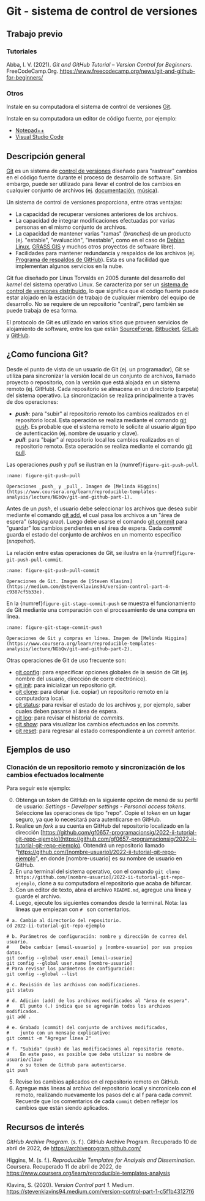 # Git - sistema de control de versiones


## Trabajo previo

### Tutoriales
Abba, I. V. (2021). *Git and GitHub Tutorial – Version Control for Beginners*. FreeCodeCamp.Org. https://www.freecodecamp.org/news/git-and-github-for-beginners/

### Otros
Instale en su computadora el sistema de control de versiones [Git](https://git-scm.com/downloads).

Instale en su computadora un editor de código fuente, por ejemplo:
- [Notepad++](https://notepad-plus-plus.org/)
- [Visual Studio Code](https://code.visualstudio.com/)

## Descripción general
[Git](https://git-scm.com/) es un sistema de [control de versiones](https://es.wikipedia.org/wiki/Control_de_versiones) diseñado para "rastrear" cambios en el código fuente durante el proceso de desarrollo de software. Sin embargo, puede ser utilizado para llevar el control de los cambios en cualquier conjunto de archivos (ej. [documentación](https://guides.github.com/features/wikis/), [música](https://techcrunch.com/2013/10/09/splice-music/)). 

Un sistema de control de versiones proporciona, entre otras ventajas:

* La capacidad de recuperar versiones anteriores de los archivos.
* La capacidad de integrar modificaciones efectuadas por varias personas en el mismo conjunto de archivos.
* La capacidad de mantener varias "ramas" (_branches_) de un producto (ej. "estable", "evaluación", "inestable", como en el caso de [Debian Linux](https://www.debian.org/releases/), [GRASS GIS](https://grass.osgeo.org/download/software/sources/) y muchos otros proyectos de software libre).
* Facilidades para mantener redundancia y respaldos de los archivos (ej. [Programa de respaldos de GitHub](https://archiveprogram.github.com/)). Esta es una facilidad que implementan algunos servicios en la nube.

Git fue diseñado por Linus Torvalds en 2005 durante del desarrollo del _kernel_ del sistema operativo Linux. Se caracteriza por ser un [sistema de control de versiones distribuido](https://es.wikipedia.org/wiki/Control_de_versiones_distribuido), lo que significa que el código fuente puede estar alojado en la estación de trabajo de cualquier miembro del equipo de desarrollo. No se requiere de un repositorio "central", pero también se puede trabaja de esa forma.

El protocolo de Git es utilizado en varios sitios que proveen servicios de alojamiento de software, entre los que están [SourceForge](https://sourceforge.net/), [Bitbucket](https://bitbucket.org/), [GitLab](https://about.gitlab.com/) y [GitHub](https://github.com/).


## ¿Como funciona Git?
Desde el punto de vista de un usuario de Git (ej. un programador), Git se utiliza para sincronizar la versión local de un conjunto de archivos, llamado proyecto o repositorio, con la versión que está alojada en un sistema remoto (ej. GitHub). Cada repositorio se almacena en un directorio (carpeta) del sistema operativo. La sincronización se realiza principalmente a través de dos operaciones:

* **_push_**: para "subir" al repositorio remoto los cambios realizados en el repositorio local. Esta operación se realiza mediante el comando [git push](https://git-scm.com/docs/git-push). Es probable que el sistema remoto le solicite al usuario algún tipo de autenticación (ej. nombre de usuario y clave).
* **_pull_**: para "bajar" al repositorio local los cambios realizados en el repositorio remoto. Esta operación se realiza mediante el comando [git pull](https://git-scm.com/docs/git-pull).

Las operaciones _push_ y _pull_ se ilustran en la {numref}`figure-git-push-pull`.

```{figure} img/git-push-pull.png
:name: figure-git-push-pull

Operaciones _push_ y _pull_. Imagen de [Melinda Higgins](https://www.coursera.org/learn/reproducible-templates-analysis/lecture/NGbQv/git-and-github-part-1).
```

Antes de un _push_, el usuario debe seleccionar los archivos que desea subir mediante el comando [git add](https://git-scm.com/docs/git-add), el cual pasa los archivos a un "área de espera" (_staging area_). Luego debe usarse el comando [git commit](https://git-scm.com/docs/git-commit) para "guardar" los cambios pendientes en el área de espera. Cada _commit_ guarda el estado del conjunto de archivos en un momento específico (_snapshot_).

La relación entre estas operaciones de Git, se ilustra en la {numref}`figure-git-push-pull-commit`.

```{figure} img/git-push-pull-commit.png
:name: figure-git-push-pull-commit

Operaciones de Git. Imagen de [Steven Klavins](https://medium.com/@stevenklavins94/version-control-part-4-c9387cf5b33e).
```

En la {numref}`figure-git-stage-commit-push` se muestra el funcionamiento de Git mediante una comparación con el procesamiento de una compra en línea.

```{figure} img/git-stage-commit-push.png
:name: figure-git-stage-commit-push

Operaciones de Git y compras en línea. Imagen de [Melinda Higgins](https://www.coursera.org/learn/reproducible-templates-analysis/lecture/NGbQv/git-and-github-part-2).
```

Otras operaciones de Git de uso frecuente son:

* [git config](https://git-scm.com/docs/git-config): para especificar opciones globales de la sesión de Git (ej. nombre del usuario, dirección de corre electrónico).
* [git init](https://git-scm.com/docs/git-init): para inicializar un repositorio git.
* [git clone](https://git-scm.com/docs/git-clone): para clonar (i.e. copiar) un repositorio remoto en la computadora local.
* [git status](https://git-scm.com/docs/git-status): para revisar el estado de los archivos y, por ejemplo, saber cuales deben pasarse al área de espera.
* [git log](https://git-scm.com/docs/git-log): para revisar el historial de _commits_.
* [git show](https://git-scm.com/docs/git-show): para visualizar los cambios efectuados en los _commits_.
* [git reset](https://git-scm.com/docs/git-reset): para regresar al estado correspondiente a un _commit_ anterior.

## Ejemplos de uso
### Clonación de un repositorio remoto y sincronización de los cambios efectuados localmente

Para seguir este ejemplo:

0. Obtenga un _token_ de GitHub en la siguiente opción de menú de su perfil de usuario: *Settings - Developer settings - Personal access tokens*. Seleccione las operaciones de tipo "repo". Copie el _token_ en un lugar seguro, ya que lo necesitará para autenticarse en GitHub.
1. Realice un _fork_ a su cuenta en GitHub del repositorio localizado en la dirección [https://github.com/gf0657-programacionsig/2022-ii-tutorial-git-repo-ejemplo](https://github.com/gf0657-programacionsig/2022-ii-tutorial-git-repo-ejemplo). Obtendrá un repositorio llamado "https://github.com/[nombre-usuario]/2022-ii-tutorial-git-repo-ejemplo", en donde [nombre-usuario] es su nombre de usuario en GitHub.
2. En una terminal del sistema operativo, con el comando `git clone https://github.com/[nombre-usuario]/2022-ii-tutorial-git-repo-ejemplo`, clone a su computadora el repositorio que acaba de bifurcar.
3. Con un editor de texto, abra el archivo ```README.md```, agregue una línea y guarde el archivo.
4. Luego, ejecute los siguientes comandos desde la terminal. Nota: las líneas que empiezan con  ```# ``` son comentarios.

```shell
# a. Cambio al directorio del repositorio.
cd 2022-ii-tutorial-git-repo-ejemplo

# b. Parámetros de configuración: nombre y dirección de correo del usuario.
#    Debe cambiar [email-usuario] y [nombre-usuario] por sus propios datos.
git config --global user.email [email-usuario]
git config --global user.name [nombre-usuario]
# Para revisar los parámetros de configuración:
git config --global --list

# c. Revisión de los archivos con modificaciones.
git status

# d. Adición (add) de los archivos modificados al "área de espera".
#    El punto (.) indica que se agregarán todos los archivos modificados.
git add .

# e. Grabado (commit) del conjunto de archivos modificados,
#    junto con un mensaje explicativo:
git commit -m "Agregar línea 2"

# f. "Subida" (push) de las modificaciones al repositorio remoto.
#    En este paso, es posible que deba utilizar su nombre de usuario/clave
#    o su token de GitHub para autenticarse.
git push
```

5. Revise los cambios aplicados en el repositorio remoto en GitHub.
6. Agregue más líneas al archivo del repositorio local y sincronícelo con el remoto, realizando nuevamente los pasos del c al f para cada _commit_. Recuerde que los comentarios de cada ```commit``` deben reflejar los cambios que están siendo aplicados.

## Recursos de interés
*GitHub Archive Program*. (s. f.). GitHub Archive Program. Recuperado 10 de abril de 2022, de https://archiveprogram.github.com/

Higgins, M. (s. f.). *Reproducible Templates for Analysis and Dissemination*. Coursera. Recuperado 11 de abril de 2022, de https://www.coursera.org/learn/reproducible-templates-analysis

Klavins, S. (2020). *Version Control part 1*. Medium. https://stevenklavins94.medium.com/version-control-part-1-c5f1b43127f6
